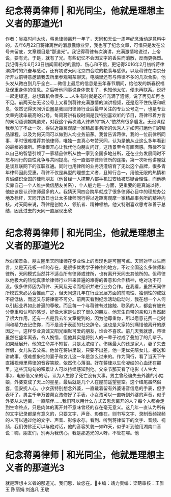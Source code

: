 # 纪念蒋勇律师 | 和光同尘，他就是理想主义者的那道光1

作者：吴嘉时间太快，蒋勇律师离开一年了，天同和无讼一周年纪念活动是意料中的。去年6月22日蒋律离世的消息震惊业界，我也写了纪念文章，可惜只是发在公号未留底，文章题目是“那道光”。我记得蒋律有次演讲，充满激情地说过，上帝说，要有光，于是，就有了光。有些记忆不会因文字的丢失而消散，反而更强烈。我记得去年6月23日初闻噩耗时的震惊、伤心和不信，更记得2016年2月初听蒋律演讲时的兴奋与感动，还有初访天同北京四合院的艳羡与感佩，以及蒋律在南京分所开业前特意邀请我去所里参观喝茶聊天。电脑里还有与蒋律不多的几次合影，他头发从微白到几乎全白......微信上最后的信息是去年春节期间，给他发的新春祝福及保重身体的信息。之后听他同事说身体恢复了，也知他太忙，便未再联系。说好一起走绿道，总想着机会很多......人生有时就是这样充满了遗憾，说了再见却再也不见。前两天在无讼公号上又看到蒋律充满激情的演讲视频，还是忍不住伤感和叹息，依然记得天同诉讼圈是我回归律师行业后最早关注的专业公号之一，也是专业文章完读率最高的公号。每周蒋讲有段时间是我特别喜欢听的节目，蒋律带着方言的亲切语调娓娓道来，对我这个再次踏入律界的“新人”依然有很多启发。无讼课程我参加了不止一次，得以近距离观摩一家精品事务所的优秀人才如何打磨他们的精品课程，以及为何天同可以做到人均业务前茅。我曾告诉蒋律，我的一位前律所同事，平时很难推荐其他律师，唯独一直真心夸赞天同，认为是他从业这么多年看到的最棒的律所。蒋律很开心让我代他向朋友问好，这场景至今有画面感。蒋律不仅以自己的智慧引领了一家精品律所从独一家到全国多地分所，还在业务发展同时不忘与同行的良性竞争与共同提高，他一直倡导律师律所的连接，第一次听他讲座就是谈互联网下的互联互通。同时也用律所的业务浇灌培育了无讼这个品牌，很多青年律师因此受惠。蒋律不仅是典型的理想主义者，且知行合一，用他无限的热情和真诚结识全国的律师朋友（他曾经一人携带八部手机过安检被质疑合理性，而他确实靠自己一个人维护微信朋友关系），个人魅力是一方面，更重要的是真诚以待，他应该是认识律师最多的人。我猜天同四合院早就成了很多律师心目中的理想办公地及标杆，天同开放日也让太多律师同行得以近距离观摩一家精品事务所的精神内核。对天同来说，蒋律是创始人、领航者、精神领袖，他又特别喜欢思考和善于总结，因此过去的天同一直展现出欣

# 纪念蒋勇律师 | 和光同尘，他就是理想主义者的那道光2

欣向荣景象，朋友圈里天同律师在专业性上的表现也是可圈可点。天同对毕业生而言，又是天花板一样的存在，是很多优秀学子神往的地方。不过全国这么多律师和律所，天同模式当然并不适合所有律师或律所，也有离开天同去其他所的。但蒋律以他极大的热忱真挚给律师行业带来普遍的难得的善意和合作精神，绝对功不可没。很多律师因为蒋律、天同及无讼而相识并进行业务合作。在我看，虽然天同律所模式未必适合推而广之，但天同这几年在行业发展方面的前瞻性、独创性的成就不应低估，而这又与蒋律密不可分。前两天看到纪念活动启动时，我在想一个人何以引起业界如此普遍的尊敬。而且每一个与蒋律有过接触、联系的人，都会有被充分尊重和认可的感觉，好像大家是认识了很久的朋友。他天生自带的亲和力当然起了很大作用，还有一点是我去年文章提到的，因为他尊重你，所以愿意花费一定时间和精力去记住你，而不是流于表面的社交辞令。这也是大家特别痛惜他离开的原因之一，这样专业真诚又阳光幽默可爱的朋友，谁会不喜欢。前几天我就想，蒋律虽然在盛年离去，令人惋惜，但他其实是将别人的一辈子过成了叠加了的几辈子。如果延展开，他的生命并不短暂，只是太浓缩了。伤痛最大的还是家人，妻子失去伴侣，女儿失去父亲。他曾在蒋讲里说，只要不出差，他一定优先陪女儿，接送和讲故事。很难想象他的妻子和女儿这一年是怎么过来的。作为同行，看了当天下午直播视频里蒋律的音容笑貌，依然伤心落泪。好在蒋律以生命凝结的心血还在那里，这些沉甸甸的积累让人可以持续感知到他。父亲节那天看了电影《人生大事》，电影借父亲的话，认为人生除了死亡没有大事。男主曾经骗失去外婆的小姑娘，外婆变成了天上的星星，最后就是几个人在屋前遥望星空。这个结尾虽然俗套，但安抚人心。小女孩特别想念外婆，一直戴着留有外婆语音信息的手表，但手表坏了，男主千辛万苦帮女孩修好了手表，小女孩可以一直听到外婆的声音，似乎外婆从未远离，一直陪伴......我们可以用什么方式去思念离开的人？每个人都会走到生命终点，只是肉体的离开并不意味曾经的存在毫无意义。这几年一直认为所有的文字记录都是有意义的，只要文字、声音、影像在，则书写文字、录制音频视频的人可以通过他的文字、声音、影像永存。看到、听到蒋律留下的文字、音频、视频，我们仿佛还可以与他对话，他的音容笑貌一如昨天，似乎听到他用湖南口音说：嗨，朋友们，别再为我伤心，我是那追光的人呀，不管在哪。他

# 纪念蒋勇律师 | 和光同尘，他就是理想主义者的那道光3

就是理想主义者的那道光。我们思，故您在。🌹主编：靖力责编：梁萌审核：王雅玉 陈丽娟 刘逸凡 王敬

